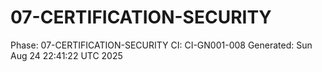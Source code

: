 # 07-CERTIFICATION-SECURITY
Phase: 07-CERTIFICATION-SECURITY
CI: CI-GN001-008
Generated: Sun Aug 24 22:41:22 UTC 2025
